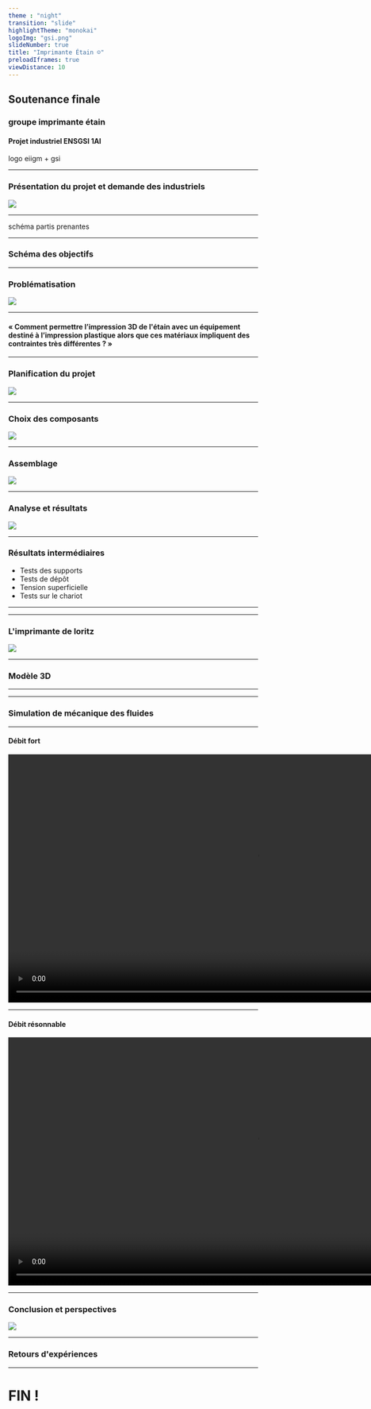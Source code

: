 ```yaml
---
theme : "night"
transition: "slide"
highlightTheme: "monokai"
logoImg: "gsi.png"
slideNumber: true
title: "Imprimante Étain ☺"
preloadIframes: true
viewDistance: 10
---
```


## Soutenance finale
### groupe imprimante étain
#### Projet industriel ENSGSI 1AI

logo eiigm + gsi

---

### Présentation du projet et demande des industriels

![](2020-06-17-13-14-12.png)

---

schéma partis prenantes

---

### Schéma des objectifs


---

### Problématisation

![](2020-06-17-13-17-00.png)


---

#### « Comment permettre l’impression 3D de l'étain avec un équipement destiné à l’impression plastique alors que ces matériaux impliquent des contraintes très différentes ? »

---

### Planification du projet


![](2020-06-17-13-25-16.png)


---

### Choix des composants

![](2020-06-17-13-26-16.png)



---

### Assemblage

![](2020-06-17-13-29-09.png)


---

### Analyse et résultats

![](2020-06-17-13-32-03.png)

---


### Résultats intermédiaires
 - Tests  des supports
 - Tests de dépôt
 - Tension superficielle
 - Tests sur le chariot


---

<!-- .slide: data-background-iframe = "https://gltf-viewer.donmccurdy.com#kiosk=true&amp;model=https://cremesalade.github.io/prez/imprimante/chariot_viewer.html" -->

---


### L'imprimante de loritz

![](2020-06-17-13-33-42.png)

---

### Modèle 3D

---


<!-- .slide: data-background-iframe = "https://gltf-viewer.donmccurdy.com#kiosk=true&amp;model=https://cremesalade.github.io/prez/imprimante/printer_viewer.html" -->

---

### Simulation de mécanique des fluides

---

#### Débit fort

<video controls loop height="500">
<source src="https://cremesalade.github.io/prez/imprimante/s1.mp4" type="video/mp4">
</video>

---

#### Débit résonnable

<video controls loop height="500">
<source src="https://cremesalade.github.io/prez/imprimante/s2.mp4" type="video/mp4">
</video>

---

### Conclusion et perspectives  

![](2020-06-17-13-42-34.png)

---

### Retours d'expériences

---



# FIN !